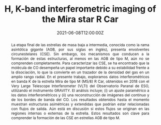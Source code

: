 ---
title: H, K-band interferometric imaging of the Mira star R Car

event: Coloquio del Instituto de Astrofísica de Andalucía (IAA-CSIC)
event_url: ''

location: Online
address:
  street: ''
  city: ''
  region: ''
  postcode: ''
  country: España

summary: Presentación dada en el Coloquio del Instituto de Astrofísica de Andalucía (IAA-CSIC)
abstract: <div align="justify"> La etapa final de las estrellas de masa baja a intermedia, conocida como la rama asintótica gigante (AGB, por sus siglas en inglés), presenta envolventes circunestelares (CSE). Sin embargo, los mecanismos que conducen a la formación de estas estructuras, al menos en las AGB de tipo M, aún no se comprenden completamente. Para caracterizar las CSE, se ha encontrado que la molécula de CO desempeña un papel importante debido a su estabilidad frente a la disociación, lo que la convierte en un trazador de la densidad del gas en un amplio rango radial. En el presente trabajo, exploramos datos interferométricos en banda K de la estrella Mira de tipo M (M5/8) R Car, obtenidos en 2018 con el Very Large Telescope Interferometer (VLTI) del Observatorio Paranal de ESO, utilizando el instrumento GRAVITY. El análisis incluye; (i) un ajuste paramétrico a los datos interferométricos y (ii) una reconstrucción de imágenes del continuo y de los bordes de banda del CO. Los resultados obtenidos hasta el momento muestran estructuras asimétricas y extendidas que podrían estar relacionadas con flujos de salida. Aún está en discusión si estos flujos se originan en las regiones internas o externas de la estrella. Estos resultados son clave para comprender la formación de las CSE en estrellas AGB de tipo M. </div>

# Talk start and end times.
#   End time can optionally be hidden by prefixing the line with `#`.
date: '2021-06-08T12:00:00Z'
date_end: '2021-06-08T13:00:00Z'
all_day: false

# Schedule page publish date (NOT talk date).
publishDate: '2021-06-08T00:00:00Z'

authors:
  - admin

tags: []

# Is this a featured talk? (true/false)
featured: false

image:
  caption: ''
  focal_point: Right

#links:
#  - icon: twitter
#    icon_pack: fab
#    name: Follow
#    url: https://twitter.com/georgecushen
url_code: ''
url_pdf: ''
url_slides: 'https://docs.google.com/presentation/d/e/2PACX-1vT6u_dNAFQf6dr8Y0uiJF0979eRcOI3kaduNw8syBnMDx_ZauSG0hk4BgEvOn8dnQ/pub?start=false&loop=false&delayms=3000'
url_video: 'https://www.youtube.com/watch?v=VCJasNSoK44'

# Markdown Slides (optional).
#   Associate this talk with Markdown slides.
#   Simply enter your slide deck's filename without extension.
#   E.g. `slides = "example-slides"` references `content/slides/example-slides.md`.
#   Otherwise, set `slides = ""`.
slides: ""

# Projects (optional).
#   Associate this post with one or more of your projects.
#   Simply enter your project's folder or file name without extension.
#   E.g. `projects = ["internal-project"]` references `content/project/deep-learning/index.md`.
#   Otherwise, set `projects = []`.
projects:
  - projects=["RCar_GRAVITY"]
---